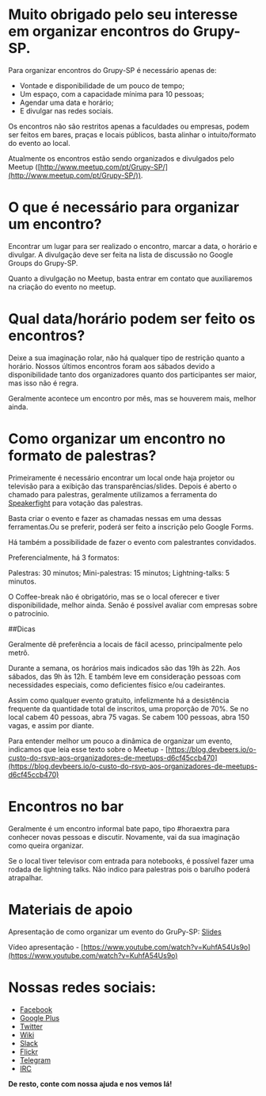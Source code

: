 # Muito obrigado pelo seu interesse em organizar encontros do Grupy-SP.

Para organizar encontros do Grupy-SP é necessário apenas de:

* Vontade e disponibilidade de um pouco de tempo;
* Um espaço, com a capacidade mínima para 10 pessoas;
* Agendar uma data e horário;
* E divulgar nas redes sociais.

Os encontros não são restritos apenas a faculdades ou empresas, podem ser feitos em bares, praças e locais públicos, basta alinhar o intuito/formato do evento ao local.

Atualmente os encontros estão sendo organizados e divulgados pelo Meetup ([http://www.meetup.com/pt/Grupy-SP/](http://www.meetup.com/pt/Grupy-SP/)). 

# O que é necessário para organizar um encontro?

Encontrar um lugar para ser realizado o encontro, marcar a data, o horário e divulgar. A divulgação deve ser feita na lista de discussão no Google Groups do Grupy-SP.

Quanto a divulgação no Meetup, basta entrar em contato que auxiliaremos na criação do evento no meetup.

# Qual data/horário podem ser feito os encontros?

Deixe a sua imaginação rolar, não há qualquer tipo de restrição quanto a horário. Nossos últimos encontros foram aos sábados devido a disponibilidade tanto dos organizadores quanto dos participantes ser maior, mas isso não é regra.

Geralmente acontece um encontro por mês, mas se houverem mais, melhor ainda.

# Como organizar um encontro no formato de palestras?

Primeiramente é necessário encontrar um local onde haja projetor ou televisão para a exibição das transparências/slides. Depois é aberto o chamado para palestras, geralmente utilizamos a ferramenta do [Speakerfight](http://speakerfight.com/) para votação das palestras.

Basta criar o evento e fazer as chamadas nessas em uma dessas ferramentas.Ou se preferir, poderá ser feito a inscrição pelo Google Forms.

Há também a possibilidade de fazer o evento com palestrantes convidados.

Preferencialmente, há 3 formatos:

Palestras: 30 minutos;
Mini-palestras: 15 minutos;
Lightning-talks: 5 minutos.

O Coffee-break não é obrigatório, mas se o local oferecer e tiver disponibilidade, melhor ainda. Senão é possível avaliar com empresas sobre o patrocínio.

##Dicas

Geralmente dê preferência a locais de fácil acesso, principalmente pelo metrô.

Durante a semana, os horários mais indicados são das 19h às 22h. Aos sábados, das 9h às 12h. E também leve em consideração pessoas com necessidades especiais, como deficientes físico e/ou cadeirantes.

Assim como qualquer evento gratuito, infelizmente há a desistência frequente da quantidade total de inscritos, uma proporção de 70%. Se no local cabem 40 pessoas, abra 75 vagas. Se cabem 100 pessoas, abra 150 vagas, e assim por diante.

Para entender melhor um pouco a dinâmica de organizar um evento, indicamos que leia esse texto sobre o Meetup - [https://blog.devbeers.io/o-custo-do-rsvp-aos-organizadores-de-meetups-d6cf45ccb470](https://blog.devbeers.io/o-custo-do-rsvp-aos-organizadores-de-meetups-d6cf45ccb470)

# Encontros no bar

Geralmente é um encontro informal bate papo, tipo #horaextra para conhecer novas pessoas e discutir. Novamente, vai da sua imaginação como queira organizar.

Se o local tiver televisor com entrada para notebooks, é possível fazer uma rodada de lightning talks. Não indico para palestras pois o barulho poderá atrapalhar.

# Materiais de apoio

Apresentação de como organizar um evento do GruPy-SP: [Slides](https://docs.google.com/presentation/d/1pGEf2BIsVSDR-f47rEnfb45eT19-glfVTbvZhBI1EQA/pub?start=false&loop=false&delayms=30000&slide=id.p)

Vídeo apresentação - [https://www.youtube.com/watch?v=KuhfA54Us9o](https://www.youtube.com/watch?v=KuhfA54Us9o)

# Nossas redes sociais:

* [Facebook](https://www.facebook.com/grupysp)
* [Google Plus](https://plus.google.com/communities/117889929013238911492)
* [Twitter](https://twitter.com/grupysp)
* [Wiki](http://wiki.python.org.br/GrupySP)
* [Slack](https://grupysp.herokuapp.com/)
* [Flickr](https://www.flickr.com/photos/37128592@N03/albums)
* [Telegram](https://telegram.me/joinchat/CquhWAgxneh4k9v6CQH0wg)
* [IRC](http://webchat.freenode.net/?channels=grupy-sp)

**De resto, conte com nossa ajuda e nos vemos lá!**

